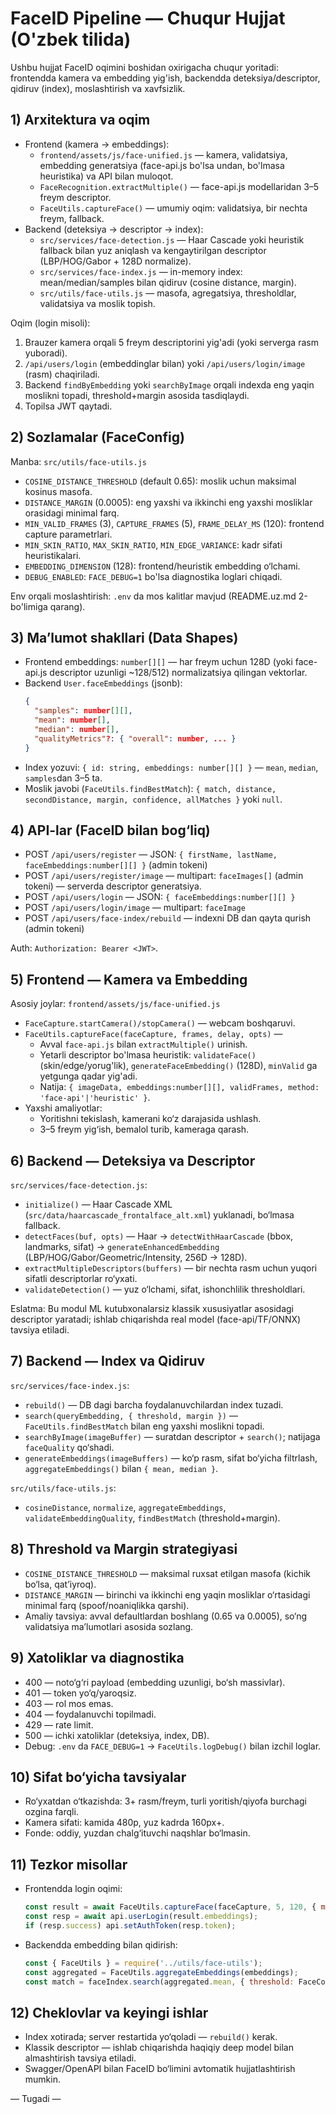 # FaceID Pipeline — Chuqur Hujjat (O'zbek tilida)

Ushbu hujjat FaceID oqimini boshidan oxirigacha chuqur yoritadi: frontendda kamera va embedding yig'ish, backendda deteksiya/descriptor, qidiruv (index), moslashtirish va xavfsizlik.

## 1) Arxitektura va oqim

- Frontend (kamera -> embeddings):
  - `frontend/assets/js/face-unified.js` — kamera, validatsiya, embedding generatsiya (face-api.js bo'lsa undan, bo'lmasa heuristika) va API bilan muloqot.
  - `FaceRecognition.extractMultiple()` — face-api.js modellaridan 3–5 freym descriptor.
  - `FaceUtils.captureFace()` — umumiy oqim: validatsiya, bir nechta freym, fallback.
- Backend (deteksiya -> descriptor -> index):
  - `src/services/face-detection.js` — Haar Cascade yoki heuristik fallback bilan yuz aniqlash va kengaytirilgan descriptor (LBP/HOG/Gabor + 128D normalize).
  - `src/services/face-index.js` — in-memory index: mean/median/samples bilan qidiruv (cosine distance, margin).
  - `src/utils/face-utils.js` — masofa, agregatsiya, thresholdlar, validatsiya va moslik topish.

Oqim (login misoli):
1. Brauzer kamera orqali 5 freym descriptorini yig'adi (yoki serverga rasm yuboradi).
2. `/api/users/login` (embeddinglar bilan) yoki `/api/users/login/image` (rasm) chaqiriladi.
3. Backend `findByEmbedding` yoki `searchByImage` orqali indexda eng yaqin moslikni topadi, threshold+margin asosida tasdiqlaydi.
4. Topilsa JWT qaytadi.

## 2) Sozlamalar (FaceConfig)

Manba: `src/utils/face-utils.js`
- `COSINE_DISTANCE_THRESHOLD` (default 0.65): moslik uchun maksimal kosinus masofa.
- `DISTANCE_MARGIN` (0.0005): eng yaxshi va ikkinchi eng yaxshi mosliklar orasidagi minimal farq.
- `MIN_VALID_FRAMES` (3), `CAPTURE_FRAMES` (5), `FRAME_DELAY_MS` (120): frontend capture parametrlari.
- `MIN_SKIN_RATIO`, `MAX_SKIN_RATIO`, `MIN_EDGE_VARIANCE`: kadr sifati heuristikalari.
- `EMBEDDING_DIMENSION` (128): frontend/heuristik embedding o‘lchami.
- `DEBUG_ENABLED`: `FACE_DEBUG=1` bo'lsa diagnostika loglari chiqadi.

Env orqali moslashtirish: `.env` da mos kalitlar mavjud (README.uz.md 2-bo'limiga qarang).

## 3) Ma’lumot shakllari (Data Shapes)

- Frontend embeddings: `number[][]` — har freym uchun 128D (yoki face-api.js descriptor uzunligi ~128/512) normalizatsiya qilingan vektorlar.
- Backend `User.faceEmbeddings` (jsonb):
  ```json
  {
    "samples": number[][],
    "mean": number[],
    "median": number[],
    "qualityMetrics"?: { "overall": number, ... }
  }
  ```
- Index yozuvi: `{ id: string, embeddings: number[][] }` — `mean`, `median`, `samples`dan 3–5 ta.
- Moslik javobi (`FaceUtils.findBestMatch`): `{ match, distance, secondDistance, margin, confidence, allMatches }` yoki `null`.

## 4) API-lar (FaceID bilan bog‘liq)

- POST `/api/users/register` — JSON: `{ firstName, lastName, faceEmbeddings:number[][] }` (admin tokeni)
- POST `/api/users/register/image` — multipart: `faceImages[]` (admin tokeni) — serverda descriptor generatsiya.
- POST `/api/users/login` — JSON: `{ faceEmbeddings:number[][] }`
- POST `/api/users/login/image` — multipart: `faceImage`
- POST `/api/users/face-index/rebuild` — indexni DB dan qayta qurish (admin tokeni)

Auth: `Authorization: Bearer <JWT>`.

## 5) Frontend — Kamera va Embedding

Asosiy joylar: `frontend/assets/js/face-unified.js`
- `FaceCapture.startCamera()/stopCamera()` — webcam boshqaruvi.
- `FaceUtils.captureFace(faceCapture, frames, delay, opts)` —
  - Avval `face-api.js` bilan `extractMultiple()` urinish.
  - Yetarli descriptor bo'lmasa heuristik: `validateFace()` (skin/edge/yorug'lik), `generateFaceEmbedding()` (128D), `minValid` ga yetgunga qadar yig'adi.
  - Natija: `{ imageData, embeddings:number[][], validFrames, method: 'face-api'|'heuristic' }`.
- Yaxshi amaliyotlar:
  - Yoritishni tekislash, kamerani ko‘z darajasida ushlash.
  - 3–5 freym yig‘ish, bemalol turib, kameraga qarash.

## 6) Backend — Deteksiya va Descriptor

`src/services/face-detection.js`:
- `initialize()` — Haar Cascade XML (`src/data/haarcascade_frontalface_alt.xml`) yuklanadi, bo‘lmasa fallback.
- `detectFaces(buf, opts)` — Haar -> `detectWithHaarCascade` (bbox, landmarks, sifat) -> `generateEnhancedEmbedding` (LBP/HOG/Gabor/Geometric/Intensity, 256D -> 128D).
- `extractMultipleDescriptors(buffers)` — bir nechta rasm uchun yuqori sifatli descriptorlar ro‘yxati.
- `validateDetection()` — yuz o‘lchami, sifat, ishonchlilik thresholdlari.

Eslatma: Bu modul ML kutubxonalarsiz klassik xususiyatlar asosidagi descriptor yaratadi; ishlab chiqarishda real model (face-api/TF/ONNX) tavsiya etiladi.

## 7) Backend — Index va Qidiruv

`src/services/face-index.js`:
- `rebuild()` — DB dagi barcha foydalanuvchilardan index tuzadi.
- `search(queryEmbedding, { threshold, margin })` — `FaceUtils.findBestMatch` bilan eng yaxshi moslikni topadi.
- `searchByImage(imageBuffer)` — suratdan descriptor + `search()`; natijaga `faceQuality` qo‘shadi.
- `generateEmbeddings(imageBuffers)` — ko‘p rasm, sifat bo‘yicha filtrlash, `aggregateEmbeddings()` bilan `{ mean, median }`.

`src/utils/face-utils.js`:
- `cosineDistance`, `normalize`, `aggregateEmbeddings`, `validateEmbeddingQuality`, `findBestMatch` (threshold+margin).

## 8) Threshold va Margin strategiyasi

- `COSINE_DISTANCE_THRESHOLD` — maksimal ruxsat etilgan masofa (kichik bo‘lsa, qat’iyroq).
- `DISTANCE_MARGIN` — birinchi va ikkinchi eng yaqin mosliklar o‘rtasidagi minimal farq (spoof/noaniqlikka qarshi).
- Amaliy tavsiya: avval defaultlardan boshlang (0.65 va 0.0005), so‘ng validatsiya ma’lumotlari asosida sozlang.

## 9) Xatoliklar va diagnostika

- 400 — noto‘g‘ri payload (embedding uzunligi, bo‘sh massivlar).
- 401 — token yo‘q/yaroqsiz.
- 403 — rol mos emas.
- 404 — foydalanuvchi topilmadi.
- 429 — rate limit.
- 500 — ichki xatoliklar (deteksiya, index, DB).
- Debug: `.env` da `FACE_DEBUG=1` -> `FaceUtils.logDebug()` bilan izchil loglar.

## 10) Sifat bo‘yicha tavsiyalar

- Ro‘yxatdan o‘tkazishda: 3+ rasm/freym, turli yoritish/qiyofa burchagi ozgina farqli.
- Kamera sifati: kamida 480p, yuz kadrda 160px+.
- Fonde: oddiy, yuzdan chalg‘ituvchi naqshlar bo‘lmasin.

## 11) Tezkor misollar

- Frontendda login oqimi:
  ```js
  const result = await FaceUtils.captureFace(faceCapture, 5, 120, { minValid: 3, useModel: true });
  const resp = await api.userLogin(result.embeddings);
  if (resp.success) api.setAuthToken(resp.token);
  ```

- Backendda embedding bilan qidirish:
  ```js
  const { FaceUtils } = require('../utils/face-utils');
  const aggregated = FaceUtils.aggregateEmbeddings(embeddings);
  const match = faceIndex.search(aggregated.mean, { threshold: FaceConfig.COSINE_DISTANCE_THRESHOLD, margin: FaceConfig.DISTANCE_MARGIN });
  ```

## 12) Cheklovlar va keyingi ishlar

- Index xotirada; server restartida yo‘qoladi — `rebuild()` kerak.
- Klassik descriptor — ishlab chiqarishda haqiqiy deep model bilan almashtirish tavsiya etiladi.
- Swagger/OpenAPI bilan FaceID bo‘limini avtomatik hujjatlashtirish mumkin.

— Tugadi —
